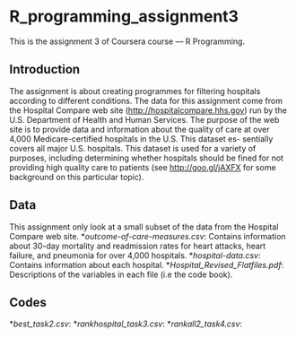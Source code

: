 # R_programming_assignment3
This is the assignment 3 of Coursera course — R Programming.

## Introduction
The assignment is about creating programmes for filtering hospitals according to different conditions. The data for this assignment come from the Hospital Compare web site (http://hospitalcompare.hhs.gov) run by the U.S. Department of Health and Human Services. The purpose of the web site is to provide data and information about the quality of care at over 4,000 Medicare-certified hospitals in the U.S. This dataset es- sentially covers all major U.S. hospitals. This dataset is used for a variety of purposes, including determining whether hospitals should be fined for not providing high quality care to patients (see http://goo.gl/jAXFX for some background on this particular topic).

## Data
This assignment only look at a small subset of the data from the Hospital Compare web site. 
*_outcome-of-care-measures.csv_: Contains information about 30-day mortality and readmission rates for heart attacks, heart failure, and pneumonia for over 4,000 hospitals.
*_hospital-data.csv_: Contains information about each hospital.
*_Hospital_Revised_Flatfiles.pdf_: Descriptions of the variables in each file (i.e the code book).

## Codes
*_best_task2.csv_:
*_rankhospital_task3.csv_: 
*_rankall2_task4.csv_: 
